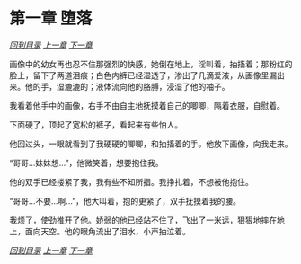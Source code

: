 # 第一章 堕落

_[回到目录](README.md) [上一章](0.md) [下一章](2.md)_

画像中的幼女再也忍不住那强烈的快感，她倒在地上，淫叫着，抽搐着；那粉红的脸上，留下了两道泪痕；白色内裤已经湿透了，渗出了几滴爱液，从画像里漏出来。他的手，湿漉漉的；液体流向他的胳膊，浸湿了他的袖子。

我看着他手中的画像，右手不由自主地抚摸着自己的唧唧，隔着衣服，自慰着。

下面硬了，顶起了宽松的裤子，看起来有些怕人。

他回过头，一眼就看到了我硬硬的唧唧，和抽搐着的手。他放下画像，向我走来。

“哥哥...妹妹想...”，他微笑着，想要抱住我。

他的双手已经搂紧了我，我有些不知所措。我挣扎着，不想被他抱住。

“哥哥...不要...啊...”，他大叫着，抱的更紧了，双手抚摸着我的腰。

我烦了，使劲推开了他。娇弱的他已经站不住了，飞出了一米远，狠狠地摔在地上，面向天空。他的眼角流出了泪水，小声抽泣着。

_[回到目录](README.md) [上一章](0.md) [下一章](2.md)_
